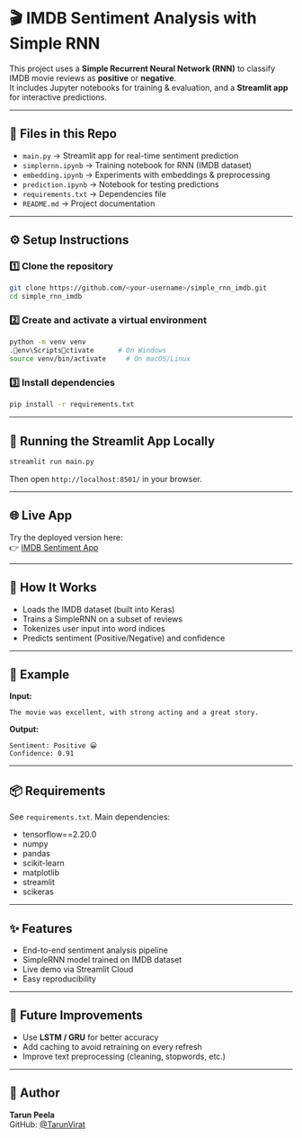 # 🎬 IMDB Sentiment Analysis with Simple RNN

This project uses a **Simple Recurrent Neural Network (RNN)** to classify IMDB movie reviews as **positive** or **negative**.  
It includes Jupyter notebooks for training & evaluation, and a **Streamlit app** for interactive predictions.

---

## 📂 Files in this Repo

- `main.py` → Streamlit app for real-time sentiment prediction  
- `simplernn.ipynb` → Training notebook for RNN (IMDB dataset)  
- `embedding.ipynb` → Experiments with embeddings & preprocessing  
- `prediction.ipynb` → Notebook for testing predictions  
- `requirements.txt` → Dependencies file  
- `README.md` → Project documentation  

---

## ⚙️ Setup Instructions

### 1️⃣ Clone the repository
```bash
git clone https://github.com/<your-username>/simple_rnn_imdb.git
cd simple_rnn_imdb
```

### 2️⃣ Create and activate a virtual environment
```bash
python -m venv venv
.env\Scriptsctivate      # On Windows
source venv/bin/activate     # On macOS/Linux
```

### 3️⃣ Install dependencies
```bash
pip install -r requirements.txt
```

---

## 🚀 Running the Streamlit App Locally
```bash
streamlit run main.py
```
Then open `http://localhost:8501/` in your browser.

---

## 🌐 Live App
Try the deployed version here:  
👉 [IMDB Sentiment App](https://deeplearningsimplernn-wzvr5mql9a5jez9d34mvkr.streamlit.app/)

---

## 🧩 How It Works
- Loads the IMDB dataset (built into Keras)  
- Trains a SimpleRNN on a subset of reviews  
- Tokenizes user input into word indices  
- Predicts sentiment (Positive/Negative) and confidence  

---

## 🧪 Example
**Input:**  
```
The movie was excellent, with strong acting and a great story.
```

**Output:**  
```
Sentiment: Positive 😀
Confidence: 0.91
```

---

## 📦 Requirements
See `requirements.txt`. Main dependencies:
- tensorflow==2.20.0  
- numpy  
- pandas  
- scikit-learn  
- matplotlib  
- streamlit  
- scikeras  

---

## ✨ Features
- End-to-end sentiment analysis pipeline  
- SimpleRNN model trained on IMDB dataset  
- Live demo via Streamlit Cloud  
- Easy reproducibility  

---

## 📌 Future Improvements
- Use **LSTM / GRU** for better accuracy  
- Add caching to avoid retraining on every refresh  
- Improve text preprocessing (cleaning, stopwords, etc.)  

---

## 👤 Author
**Tarun Peela**  
GitHub: [@TarunVirat](https://github.com/TarunVirat)
